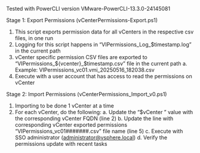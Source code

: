 Tested with PowerCLI version VMware-PowerCLI-13.3.0-24145081


Stage 1: Export Permissions (vCenterPermissions-Export.ps1)
1.	This script exports permission data for all vCenters in the respective csv files, in one run
2.	Logging for this script happens in “VIPermissions_Log_$timestamp.log” in the current path
3.	vCenter specific permission CSV files are exported to “VIPermissions_${vcenter}_$timestamp.csv” file in the current path
a.	Example: VIPermissions_vc01.vmi_20250516_182038.csv
4.	Execute with a user account that has access to read the permissions on vCenter


Stage 2: Import Permissions (vCenterPermissions_Import_v0.ps1)
1.	Importing to be done 1 vCenter at a time
2.	For each vCenter, do the following:
a.	Update the “$vCenter ” value with the corresponding vCenter FQDN (line 2)
b.	Update the line with corresponding vCenter exported permissions “VIPermissions_vc01#######.csv” file name (line 5)
c.	Execute with SSO administrator (administrator@vsphere.local)
d.	Verify the permissions update with recent tasks
